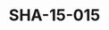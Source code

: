 ---
pid: SHA-15-015
title: SHA-15-015
language: en
collection: Sharhabil Ahmed
original_label: 
rights: Sharhabil Ahmed
location_of_original: Sharhabil Ahmed
photographer_or_studio: 
scanned_from: photograph 12.1 by 16.4
_date: '1962'
location: Ethiopia, Massawa
description: Group of visitors among them Sharhabil Ahmed Ahmed al Mustafa and Osman
  Hussain
additional_notes: 
permission_display: 'yes'
on_server: 'no'
on_website: 'no'
permalink: "/archive/en/sha-15-015.html"
layout: photo-page
---